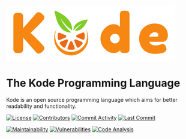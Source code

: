![Kode Banner](artworks/banner.png)

# The Kode Programming Language

Kode is an open source programming language which aims for better readability and functionality.

[![License](https://img.shields.io/github/license/Kode-Devs/Kode)](https://github.com/Kode-Devs/Kode/blob/develop/LICENSE)
[![Contributors](https://img.shields.io/github/contributors/Kode-Devs/Kode)](https://github.com/Kode-Devs/Kode/graphs/contributors)
[![Commit Activity](https://img.shields.io/github/commit-activity/m/Kode-Devs/Kode)](https://github.com/Kode-Devs/Kode/graphs/commit-activity)
[![Last Commit](https://img.shields.io/github/last-commit/Kode-Devs/Kode)](https://github.com/Kode-Devs/Kode/network)

[![Maintainability](https://api.codeclimate.com/v1/badges/79c42ac61c89acee765b/maintainability)](https://codeclimate.com/github/Kode-Devs/Kode/maintainability)
[![Vulnerabilities](https://snyk.io/test/github/Kode-Devs/Kode/badge.svg)](https://snyk.io/test/github/Kode-Devs/Kode)
[![Code Analysis](https://github.com/Kode-Devs/Kode/actions/workflows/code_analysis.yml/badge.svg)](https://github.com/Kode-Devs/Kode/actions/workflows/code_analysis.yml)
